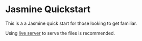 # Jasmine Quickstart

This is a a Jasmine quick start for those looking to get familiar.

Using [live server](https://www.npmjs.com/package/live-server) to serve the files is recommended.
